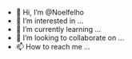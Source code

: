 - 👋 Hi, I’m @Noelfelho
- 👀 I’m interested in ...
- 🌱 I’m currently learning ...
- 💞️ I’m looking to collaborate on ...
- 📫 How to reach me ...

<!---
Noelfelho/Noelfelho is a ✨ special ✨ repository because its `README.md` (this file) appears on your GitHub profile.
You can click the Preview link to take a look at your changes.
--->
